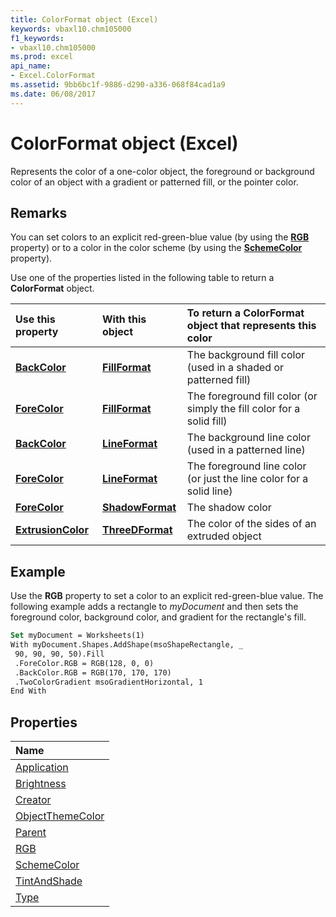 ```yaml
---
title: ColorFormat object (Excel)
keywords: vbaxl10.chm105000
f1_keywords:
- vbaxl10.chm105000
ms.prod: excel
api_name:
- Excel.ColorFormat
ms.assetid: 9bb6bc1f-9886-d290-a336-068f84cad1a9
ms.date: 06/08/2017
---
```



# ColorFormat object (Excel)

Represents the color of a one-color object, the foreground or background color of an object with a gradient or patterned fill, or the pointer color.


## Remarks

 You can set colors to an explicit red-green-blue value (by using the **[RGB](Excel.ColorFormat.RGB.md)** property) or to a color in the color scheme (by using the **[SchemeColor](Excel.ColorFormat.SchemeColor.md)** property).

Use one of the properties listed in the following table to return a  **ColorFormat** object.



|**Use this property**|**With this object**|**To return a ColorFormat object that represents this color**|
|:-----|:-----|:-----|
|**[BackColor](excel.fillformat.backcolor.md)**|**[FillFormat](excel.fillformat.md)**|The background fill color (used in a shaded or patterned fill)|
|**[ForeColor](excel.fillformat.forecolor.md)**|**[FillFormat](excel.fillformat.md)**|The foreground fill color (or simply the fill color for a solid fill)|
|**[BackColor](excel.lineformat.backcolor.md)**|**[LineFormat](excel.lineformat.md)**|The background line color (used in a patterned line)|
|**[ForeColor](excel.lineformat.forecolor.md)**|**[LineFormat](excel.lineformat.md)**|The foreground line color (or just the line color for a solid line)|
|**[ForeColor](excel.shadowformat.forecolor.md)**|**[ShadowFormat](excel.shadowformat.md)**|The shadow color|
|**[ExtrusionColor](excel.threedformat.extrusioncolor.md)**|**[ThreeDFormat](excel.threedformat.md)**|The color of the sides of an extruded object|

## Example

Use the  **RGB** property to set a color to an explicit red-green-blue value. The following example adds a rectangle to _myDocument_ and then sets the foreground color, background color, and gradient for the rectangle's fill.


```vb
Set myDocument = Worksheets(1) 
With myDocument.Shapes.AddShape(msoShapeRectangle, _ 
 90, 90, 90, 50).Fill 
 .ForeColor.RGB = RGB(128, 0, 0) 
 .BackColor.RGB = RGB(170, 170, 170) 
 .TwoColorGradient msoGradientHorizontal, 1 
End With
```


## Properties



|Name|
|:-----|
|[Application](Excel.ColorFormat.Application.md)|
|[Brightness](Excel.ColorFormat.Brightness.md)|
|[Creator](Excel.ColorFormat.Creator.md)|
|[ObjectThemeColor](Excel.ColorFormat.ObjectThemeColor.md)|
|[Parent](Excel.ColorFormat.Parent.md)|
|[RGB](Excel.ColorFormat.RGB.md)|
|[SchemeColor](Excel.ColorFormat.SchemeColor.md)|
|[TintAndShade](Excel.ColorFormat.TintAndShade.md)|
|[Type](Excel.ColorFormat.Type.md)|

